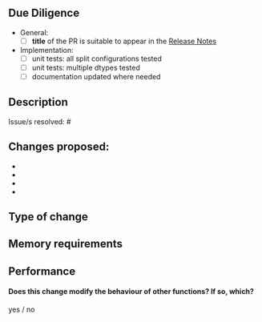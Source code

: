 ## Due Diligence
<!--- Please address the following points before setting your PR "ready for review".
--->
- General:
    - [ ]  **title** of the PR is suitable to appear in the [Release Notes](https://github.com/helmholtz-analytics/heat/releases/latest)
- Implementation:
    - [ ] unit tests: all split configurations tested
    - [ ] unit tests: multiple dtypes tested
    - [ ] documentation updated where needed

## Description

<!--- Include a summary of the change/s.
Please also include relevant motivation and context. List any dependencies that are required for this change.
--->

Issue/s resolved: #

## Changes proposed:

-
-
-
-

## Type of change
<!--
i.e.
- Bug fix (non-breaking change which fixes an issue)
- New feature (non-breaking change which adds functionality)
- Breaking change (fix or feature that would cause existing functionality to not work as expected)
- Documentation update
--->

## Memory requirements
<!--- Compare memory requirements to previous implementation / relevant torch operations if applicable:
- in distributed and non-distributed mode
- with `split=None` and `split not None`

This can be done using https://github.com/pythonprofilers/memory_profiler for CPU memory measurements,
GPU measurements can be done with https://pytorch.org/docs/master/generated/torch.cuda.max_memory_allocated.html.
These tools only profile the memory used by each process, not the entire function.
--->

## Performance
<!--- Compare performance to previous implementation / relevant torch operations if applicable:
- in distributed and non-distributed mode
- with `split=None` and `split not None`

Python has an embedded profiler: https://docs.python.org/3.9/library/profile.html
Again, this will only profile the performance on each process. Printing the results with many processes
may be illegible. It may be easiest to save the output of each to a file.
--->

#### Does this change modify the behaviour of other functions? If so, which?
yes / no
